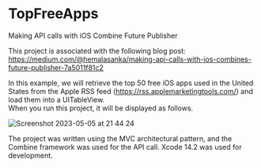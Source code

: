 # TopFreeApps
Making API calls with iOS Combine Future Publisher

This project is associated with the following blog post: <br> https://medium.com/@hemalasanka/making-api-calls-with-ios-combines-future-publisher-7a5011f81c2

In this example, we will retrieve the top 50 free iOS apps used in the United States from the Apple RSS feed (https://rss.applemarketingtools.com/) and load them into a UITableView.<br>
When you run this project, it will be displayed as follows.

![Screenshot 2023-05-05 at 21 44 24](https://user-images.githubusercontent.com/1684395/236611485-080764b7-83a4-495b-bd68-197642776ac6.png)

The project was written using the MVC architectural pattern, and the Combine framework was used for the API call. Xcode 14.2 was used for development.




